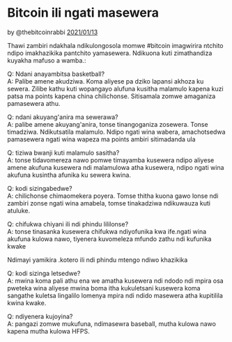 # Bitcoin ili ngati masewera

by @thebitcoinrabbi [2021/01/13](https://twitter.com/thebitcoinrabbi/status/1349445548500262916)

<LanguageDropdown/>

Thawi zambiri ndakhala ndikulongosola momwe #bitcoin imagwirira ntchito ndipo imakhazikika pantchito yamasewera. Ndikuona kuti zimathandiza kuyakha mafuso a wamba.:

Q: Ndani anayambitsa basketball?  
A: Palibe amene akudziwa. Koma aliyese pa dziko lapansi akhoza ku sewera. Zilibe kathu kuti wopangayo alufuna kusitha malamulo kapena kuzi patsa ma points kapena china chilichonse. Sitisamala  zomwe amaganiza pamasewera athu.

Q: ndani akuyang'anira ma sewerawa?  
A: palibe amene akuyang'anira, tonse tinangoganiza zosewera. Tonse timadziwa. Ndikutsatila malamulo. Ndipo ngati wina wabera, amachotsedwa pamasewera ngati wina wapeza ma points ambiri sitimadanda ula

Q: tiziwa bwanji kuti malamulo sasitha?  
A: tonse tidavomereza nawo pomwe timayamba kusewera  ndipo aliyese amene akufuna kusewera ndi malamulowa atha kusewera, ndipo ngati wina akufuna kusintha afunika ku sewera kwina.

Q: kodi sizingabedwe?  
A: chilichonse chimaomekera poyera. Tomse thitha kuona gawo lonse ndi zambiri zonse ngati wina amabela, tomse tinakadziwa ndikuwauza kuti atuluke.

Q: chifukwa chiyani ili ndi phindu lililonse?  
A: tonse tinasanka kusewera chifukwa ndiyofunika kwa ife.ngati wina akufuna kulowa nawo, tiyenera kuvomeleza mfundo zathu ndi kufunika kwake 
 
Ndimayi yamikira .kotero ili ndi phindu mtengo ndiwo khazikika

Q: kodi sizinga letsedwe?  
A: mwina koma pali athu ena we amatha kusewera ndi ndodo ndi mpira osa pweteka wina aliyese  mwina boma itha kukuletsani  kusewera koma sangathe kuletsa lingalilo lomenya mpira ndi ndido masewera atha kupitilila kwina kwake.

Q: ndiyenera kujoyina?  
A: pangazi zomwe mukufuna, ndimasewra baseball, mutha kulowa nawo kapena mutha kulowa HFPS.
